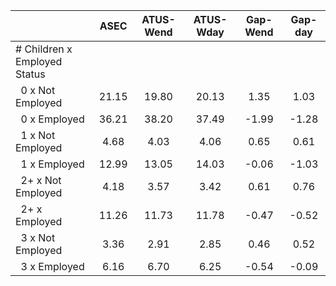 
|                      |         ASEC |    ATUS-Wend |    ATUS-Wday |     Gap-Wend |      Gap-day |
| -------------------- | :----------: | :----------: | :----------: | :----------: | :----------: |
| # Children x Employed Status |              |              |              |              |              |
| &nbsp;&nbsp;0 x Not Employed |        21.15 |        19.80 |        20.13 |         1.35 |         1.03 |
| &nbsp;&nbsp;0 x Employed |        36.21 |        38.20 |        37.49 |        -1.99 |        -1.28 |
| &nbsp;&nbsp;1 x Not Employed |         4.68 |         4.03 |         4.06 |         0.65 |         0.61 |
| &nbsp;&nbsp;1 x Employed |        12.99 |        13.05 |        14.03 |        -0.06 |        -1.03 |
| &nbsp;&nbsp;2+ x Not Employed |         4.18 |         3.57 |         3.42 |         0.61 |         0.76 |
| &nbsp;&nbsp;2+ x Employed |        11.26 |        11.73 |        11.78 |        -0.47 |        -0.52 |
| &nbsp;&nbsp;3 x Not Employed |         3.36 |         2.91 |         2.85 |         0.46 |         0.52 |
| &nbsp;&nbsp;3 x Employed |         6.16 |         6.70 |         6.25 |        -0.54 |        -0.09 |

